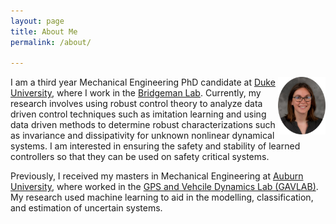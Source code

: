 ```yaml
---
layout: page
title: About Me
permalink: /about/

---
```


<img style="float: right;" src="./Amy-Strong-Headshot-circle.jpg" width="15%" height="15%">  

I am a third year Mechanical Engineering PhD candidate at [Duke University](https://pratt.duke.edu/), where I work in the [Bridgeman Lab](http://bridgeman.pratt.duke.edu/).  Currently, my research involves using robust control theory to analyze data driven control techniques such as imitation learning and using data driven methods to determine robust characterizations such as invariance and dissipativity for unknown nonlinear dynamical systems. I am interested in ensuring the safety and stability of learned controllers so that they can be used on safety critical systems.

Previously, I received my masters in Mechanical Engineering at [Auburn University](https://www.eng.auburn.edu/), where worked in the [GPS and Vehcile Dynamics Lab (GAVLAB)](https://gavlab.auburn.edu/). My research used machine learning to aid in the modelling, classification, and estimation of uncertain systems. 

